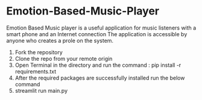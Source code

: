 # Emotion-Based-Music-Player
Emotion Based Music player is a useful application for music listeners with a smart phone and an Internet connection The application is accessible by anyone who creates a prole on the system.

1) Fork the repository
2) Clone the repo from your remote origin
3) Open Terminal in the directory and run the command : pip install -r requirements.txt
4) After the required packages are successfully installed run the below command
5) streamlit run main.py
